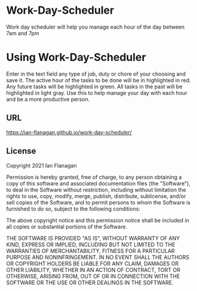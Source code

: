 # Work-Day-Scheduler
Work day scheduler will help you manage each hour of the day between 7am and 7pm

# Using Work-Day-Scheduler
Enter in the text field any type of job, duty or chore of your choosing and save it. The active hour of the tasks to be done will be in highlighted in red. Any future tasks will be highlighted in green. All tasks in the past will be highlighted in light gray. Use this to help manage your day with each hour and be a more productive person.


## URL
https://ian-flanagan.github.io/work-day-scheduler/


## License
Copyright 2021 Ian Flanagan

Permission is hereby granted, free of charge, to any person obtaining a copy of this software and associated documentation files (the "Software"), to deal in the Software without restriction, including without limitation the rights to use, copy, modify, merge, publish, distribute, sublicense, and/or sell copies of the Software, and to permit persons to whom the Software is furnished to do so, subject to the following conditions:

The above copyright notice and this permission notice shall be included in all copies or substantial portions of the Software.

THE SOFTWARE IS PROVIDED "AS IS", WITHOUT WARRANTY OF ANY KIND, EXPRESS OR IMPLIED, INCLUDING BUT NOT LIMITED TO THE WARRANTIES OF MERCHANTABILITY, FITNESS FOR A PARTICULAR PURPOSE AND NONINFRINGEMENT. IN NO EVENT SHALL THE AUTHORS OR COPYRIGHT HOLDERS BE LIABLE FOR ANY CLAIM, DAMAGES OR OTHER LIABILITY, WHETHER IN AN ACTION OF CONTRACT, TORT OR OTHERWISE, ARISING FROM, OUT OF OR IN CONNECTION WITH THE SOFTWARE OR THE USE OR OTHER DEALINGS IN THE SOFTWARE.